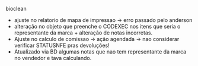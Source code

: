 bioclean
- ajuste no relatorio de mapa de impressao → erro passado pelo anderson
- alteração no objeto que preenche o CODEXEC nos itens que seria o representante da marca + alteração de notas incorretas.
- Ajuste no calculo de comissao → ação agendada → nao considerar verificar STATUSNFE pras devoluções!
- Atualizado via BD algumas notas que nao tem representante da marca no vendedor e tava calculando.